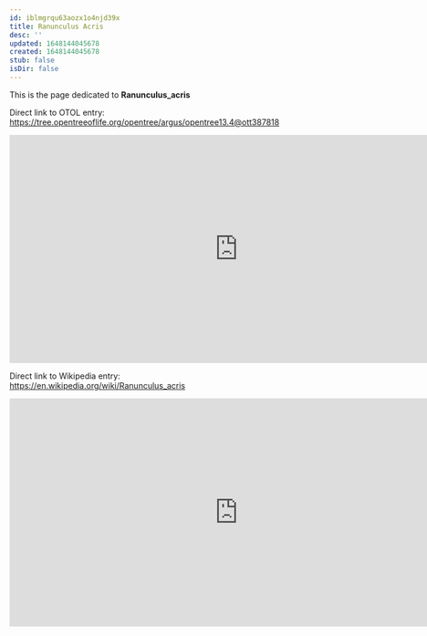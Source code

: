 ```yaml
---
id: iblmgrqu63aozx1o4njd39x
title: Ranunculus Acris
desc: ''
updated: 1648144045678
created: 1648144045678
stub: false
isDir: false
---
```

This is the page dedicated to **Ranunculus_acris**


Direct link to OTOL entry: https://tree.opentreeoflife.org/opentree/argus/opentree13.4@ott387818



<html>
    <body>
    <iframe src="https://tree.opentreeoflife.org/opentree/argus/opentree13.4@ott387818"
    width="800" height="400" frameborder="0" allowfullscreen> </iframe>
    </body>
</html>
    


Direct link to Wikipedia entry: https://en.wikipedia.org/wiki/Ranunculus_acris



<html>
    <body>
    <iframe src="https://en.wikipedia.org/wiki/Ranunculus_acris"
    width="800" height="400" frameborder="0" allowfullscreen> </iframe>
    </body>
</html>
    
